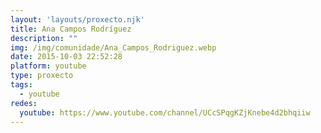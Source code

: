 ```yaml
---
layout: 'layouts/proxecto.njk'
title: Ana Campos Rodríguez
description: ""
img: /img/comunidade/Ana_Campos_Rodriguez.webp
date: 2015-10-03 22:52:28
platform: youtube
type: proxecto
tags:
  - youtube
redes:
  youtube: https://www.youtube.com/channel/UCcSPqgKZjKnebe4d2bhqiiw
---
```


